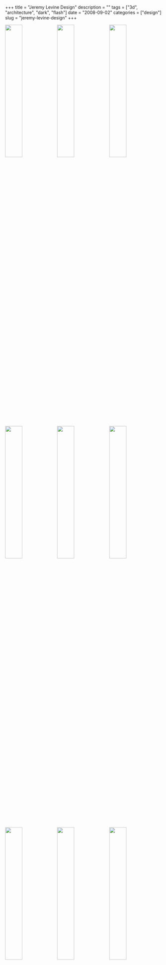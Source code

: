 +++
title = "Jeremy Levine Design"
description = ""
tags = ["3d", "architecture", "dark", "flash"]
date = "2008-09-02"
categories = ["design"]
slug = "jeremy-levine-design"
+++


<div id="screens-thumbs" class="clearfix mt1-5">
<a href="http://media.konigi.com/design/jeremylevine-1.jpg" class="group" rel="group"><img src="http://media.konigi.com/design/jeremylevine-1.png" alt="" class="thumb" style="width: 33%; max-width: 33%;padding: 0 1px 1px 0" /></a><a href="http://media.konigi.com/design/jeremylevine-2.jpg" class="group" rel="group"><img src="http://media.konigi.com/design/jeremylevine-2.png" alt="" class="thumb" style="width: 33%; max-width: 33%;padding: 0 1px 1px 0" /></a><a href="http://media.konigi.com/design/jeremylevine-3.jpg" class="group" rel="group"><img src="http://media.konigi.com/design/jeremylevine-3.png" alt="" class="thumb" style="width: 33%; max-width: 33%;padding: 0 1px 1px 0" /></a><a href="http://media.konigi.com/design/jeremylevine-4.jpg" class="group" rel="group"><img src="http://media.konigi.com/design/jeremylevine-4.png" alt="" class="thumb" style="width: 33%; max-width: 33%;padding: 0 1px 1px 0" /></a><a href="http://media.konigi.com/design/jeremylevine-5.jpg" class="group" rel="group"><img src="http://media.konigi.com/design/jeremylevine-5.png" alt="" class="thumb" style="width: 33%; max-width: 33%;padding: 0 1px 1px 0" /></a><a href="http://media.konigi.com/design/jeremylevine-6.jpg" class="group" rel="group"><img src="http://media.konigi.com/design/jeremylevine-6.png" alt="" class="thumb" style="width: 33%; max-width: 33%;padding: 0 1px 1px 0" /></a><a href="http://media.konigi.com/design/jeremylevine-7.jpg" class="group" rel="group"><img src="http://media.konigi.com/design/jeremylevine-7.png" alt="" class="thumb" style="width: 33%; max-width: 33%;padding: 0 1px 1px 0" /></a><a href="http://media.konigi.com/design/jeremylevine-8.jpg" class="group" rel="group"><img src="http://media.konigi.com/design/jeremylevine-8.png" alt="" class="thumb" style="width: 33%; max-width: 33%;padding: 0 1px 1px 0" /></a><a href="http://media.konigi.com/design/jeremylevine-9.jpg" class="group" rel="group"><img src="http://media.konigi.com/design/jeremylevine-9.png" alt="" class="thumb" style="width: 33%; max-width: 33%;padding: 0 1px 1px 0" /></a>
</div>   
<p>The portfolio site of the Jeremy Levine Design does an excellent job highlighting the work of an architecture studio with interests in both the natural and digital environment. The site unfolds, spins, explodes, and collapses on itself to immerse the user in the projects, exploring each environment from multiple facets. The studio worked with Section Seven to realize a site that borrows some of the techniques used in that studio's own portfolio, but contextualizes the experience for exploring 3 dimensional architectural spaces.</p>
<p><a href="http://www.jeremylevine.com/">http://www.jeremylevine.com/</a></p>  
